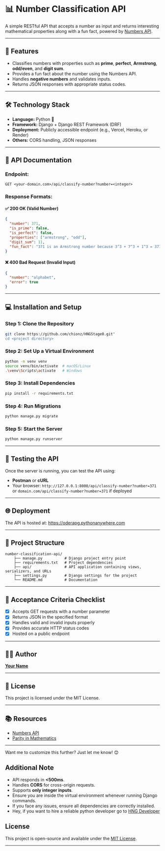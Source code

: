 # 📊 Number Classification API  

A simple RESTful API that accepts a number as input and returns interesting mathematical properties along with a fun fact, powered by [Numbers API](http://numbersapi.com/#42).  

---

## 🚀 Features  
- Classifies numbers with properties such as **prime**, **perfect**, **Armstrong**, **odd/even**, and **digit sum**.  
- Provides a fun fact about the number using the Numbers API.  
- Handles **negative numbers** and validates inputs.  
- Returns JSON responses with appropriate status codes.  

---

## 🛠️ Technology Stack  
- **Language:** Python 🐍  
- **Framework:** Django + Django REST Framework (DRF)  
- **Deployment:** Publicly accessible endpoint (e.g., Vercel, Heroku, or Render)  
- **Others:** CORS handling, JSON responses  

---

## 📢 API Documentation  

### **Endpoint:**  
`GET <your-domain.com>/api/classify-number?number=<integer>`  

### **Response Formats:**  

#### ✅ **200 OK (Valid Number)**  
```json
{
  "number": 371,
  "is_prime": false,
  "is_perfect": false,
  "properties": ["armstrong", "odd"],
  "digit_sum": 11,
  "fun_fact": "371 is an Armstrong number because 3^3 + 7^3 + 1^3 = 371"
}
```

#### ❌ **400 Bad Request (Invalid Input)**  
```json
{
  "number": "alphabet",
  "error": true
}
```

---

## 💻 Installation and Setup  

### **Step 1: Clone the Repository**  
```bash
git clone https://github.com/chionz/HNGStage0.git"
cd <project directory>
```

### **Step 2: Set Up a Virtual Environment**  
```bash
python -m venv venv
source venv/bin/activate  # macOS/Linux
.\venv\Scripts\activate   # Windows
```

### **Step 3: Install Dependencies**  
```bash
pip install -r requirements.txt
```

### **Step 4: Run Migrations**  
```bash
python manage.py migrate
```

### **Step 5: Start the Server**  
```bash
python manage.py runserver
```

---

## 🧪 Testing the API  

Once the server is running, you can test the API using:  
- **Postman** or **cURL**  
- Your browser: `http://127.0.0.1:8000/api/classify-number?number=371` 
 or `domain.com/api/classify-number?number=371` if deployed 

---

## 🌐 Deployment  

The API is hosted at: https://oderapg.pythonanywhere.com

---

## 📝 Project Structure  
```
number-classification-api/
    ├── manage.py          # Django project entry point
    ├── requirements.txt   # Project dependencies
    ├── api/               # API application containing views, serializers, and URLs
    ├── settings.py        # Django settings for the project
    └── README.md          # Documentation
```

---

## 🚦 Acceptance Criteria Checklist  

- [x] Accepts GET requests with a number parameter  
- [x] Returns JSON in the specified format  
- [x] Handles valid and invalid inputs properly  
- [x] Provides accurate HTTP status codes  
- [x] Hosted on a public endpoint  

---

## 🧑‍💻 Author  
**[Your Name](https://github.com/chionz)**  

---

## 📄 License  
This project is licensed under the MIT License.  

---

## 📚 Resources  
- [Numbers API](http://numbersapi.com/#42)  
- [Parity in Mathematics](https://en.wikipedia.org/wiki/Parity_(mathematics))  

---

Want me to customize this further? Just let me know! 😊
## Additional Note

- API responds in **<500ms**.
- Handles **CORS** for cross-origin requests.
- Supports **only integer inputs**.
- Ensure you are inside the virtual environment whenever running Django commands.
- If you face any issues, ensure all dependencies are correctly installed.
- Hey, if you want to hire a reliable python developer go to [HNG Developer](https://hng.tech/hire/python-developers)

## License

This project is open-source and available under the [MIT License](LICENSE).

---



